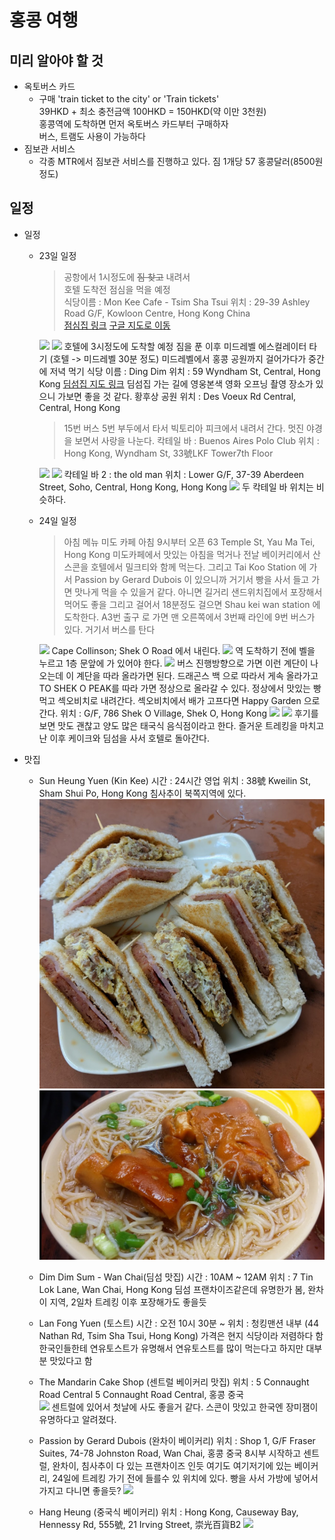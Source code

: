 홍콩 여행
=============

미리 알아야 할 것
---
- 옥토버스 카드
  - 구매
    'train ticket to the city' or 'Train tickets'  
      39HKD + 최소 충전금액 100HKD = 150HKD(약 이만 3천원)  
      홍콩역에 도착하면 먼저 옥토버스 카드부터 구매하자  
      버스, 트램도 사용이 가능하다  
- 짐보관 서비스
  - 각종 MTR에서 짐보관 서비스를 진행하고 있다.
    짐 1개당 57 홍콩달러(8500원 정도)


일정
---
- 일정
  - 23일 일정  
    >공항에서 1시정도에 ~~짐 찾고~~ 내려서  
    호텔 도착전 점심을 먹을 예정  
    식당이름 : Mon Kee Cafe - Tsim Sha Tsui
    위치  : 29-39 Ashley Road G/F, Kowloon Centre, Hong Kong China  
    <a href="https://www.tripadvisor.com/Restaurant_Review-g294217-d15012918-Reviews-Mon_Kee_Cafe_Tsim_Sha_Tsui-Hong_Kong.html" title="식당링크로 이동">점심집 링크</a> <a href="" title="구글 지도로 이동">구글 지도로 이동</a>
    <img src="https://media-cdn.tripadvisor.com/media/photo-w/14/a7/15/60/xxx.jpg"/>  
    <img src="https://media-cdn.tripadvisor.com/media/photo-p/15/f1/43/4e/20181229-201110-largejpg.jpg"/>  
    호텔에 3시정도에 도착할 예정  
    짐을 푼 이후 미드레벨 에스컬레이터 타기  (호텔 -> 미드레벨 30분 정도)  
    미드레벨에서 홍콩 공원까지 걸어가다가 중간에 저녁 먹기  
    식당 이름 : Ding Dim
    위치 : 59 Wyndham St, Central, Hong Kong  
    <a href="https://www.google.com/maps/place/%E9%BC%8E%E9%BB%9E+Ding+Dim+1968/@22.2812819,114.1527044,17z/data=!3m1!4b1!4m5!3m4!1s0x3404007ba30c7d1d:0x52024f1b717847d9!8m2!3d22.2812819!4d114.1548931" title="딤섬집">딤섬집 지도 링크</a>
    딤섬집 가는 길에 영웅본색 영화 오프닝 촬영 장소가 있으니 가보면 좋을 것 같다.
    황후상 공원
    위치 : Des Voeux Rd Central, Central, Hong Kong

    <!--~~홍콩 공원 근처에 Tram View Cafe(4.1) 카페로 가서 커피를 사들고 공원 산책을 하다가    
    지도 : 2 Tramway Path, Mid-Levels, Hong Kong <a href="https://www.google.com/maps/place/Tram+View+Cafe/@22.2771945,114.158378,18.82z/data=!4m8!1m2!2m1!1sCoffee!3m4!1s0x0:0xdd3766c0fb9339f6!8m2!3d22.2767278!4d114.1582804">지도 링크</a>  
    트램을 타려고 했으나 트램 대기줄이 길면 1시간도 기다린다고 해서 버스를 타고 가기로 결정  
    홍콩 공원에서 커피타임을 가진 후 <a href="https://www.google.com/maps/place/Bank+of+China+Tower/@22.2780419,114.1597656,17.56z/data=!4m8!1m2!2m1!1s15+bus+stop!3m4!1s0x3404006680ab28c9:0xe815e7aaaef62657!8m2!3d22.2794773!4d114.1621401!5m1!1e2">Bank of China Tower</a>에 가서 15번 버스를 타고 야경을 구경  
    (버스에서 내려서 20분정도 걸어야 해서 홍콩공원을 생략해도 좋을거 같아요)  
    (버스를 잡기 위해 계획 수정 가능성 O)~~-->

    > 15번 버스 5번 부두에서 타서 빅토리아 피크에서 내려서 간다.
    멋진 야경을 보면서 사랑을 나눈다.
    칵테일 바 : Buenos Aires Polo Club
    위치 : Hong Kong, Wyndham St, 33號LKF Tower7th Floor
    <img src="http://finefooddude.com/wp-content/uploads/2016/07/Dining-Room.jpg"/>
    <img src="https://media.timeout.com/images/103854906/630/472/image.jpg"/>
    칵테일 바 2 : the old man
    위치 : Lower G/F, 37-39 Aberdeen Street, Soho, Central, Hong Kong, Hong Kong
    <img src="https://cdn.asiatatler.com/asiatatler/i/hk/2019/05/09233003-04115757-ogroupphoto-threeoldman3_cover_2000x1333.jpg"/>
    두 칵테일 바 위치는 비슷하다.

  - 24일 일정
    > 아침 메뉴
    미도 카페 아침 9시부터 오픈
    63 Temple St, Yau Ma Tei, Hong Kong
    미도카페에서 맛있는 아침을 먹거나 전날 베이커리에서 산 스콘을 호텔에서 밀크티와 함께 먹는다.
    그리고 Tai Koo Station 에 가서 Passion by Gerard Dubois 이 있으니까 거기서 빵을 사서 들고 가면 맛나게 먹을 수 있을거 같다.
    아니면 길거리 샌드위치집에서 포장해서 먹어도 좋을
    그리고 걸어서 18분정도 걸으면 Shau kei wan station 에 도착한다.
    A3번 출구 로 가면 맨 오른쪽에서 3번째 라인에 9번 버스가 있다.
    거기서 버스를 탄다
    <img src="https://mblogthumb-phinf.pstatic.net/20161021_154/07forever10_1476977465036cb91o_JPEG/DSC03592.JPG?type=w800"/>
    Cape Collinson; Shek O Road 에서 내린다.
    <img src="https://mblogthumb-phinf.pstatic.net/20161021_206/07forever10_1476977470013iGsz7_JPEG/DSC03599.JPG?type=w800">
    역 도착하기 전에 벨을 누르고 1층 문앞에 가 있어야 한다.
    <img src="https://mblogthumb-phinf.pstatic.net/20161021_3/07forever10_1476977469794uopMu_JPEG/DSC03600.JPG?type=w800"/> 버스 진행방향으로 가면 이런 계단이 나오는데 이 계단을 따라 올라가면 된다.
    드래곤스 백 으로 따라서 게속 올라가고 TO SHEK O PEAK를 따라 가면 정상으로 올라갈 수 있다.
    정상에서 맛있는 빵 먹고 섹오비치로 내려간다.
    섹오비치에서 배가 고프다면 Happy Garden 으로 간다.
    위치 : G/F, 786 Shek O Village, Shek O, Hong Kong
    <img src="https://media-cdn.tripadvisor.com/media/photo-s/09/fd/2a/31/photo0jpg.jpg"/>
    <img src="https://media-cdn.tripadvisor.com/media/photo-p/1a/46/fd/4c/terrific-thai.jpg"/>
    후기를 보면 맛도 괜찮고 양도 많은 태국식 음식점이라고 한다.
    즐거운 트레킹을 마치고 난 이후 케이크와 딤섬을 사서 호텔로 돌아간다.


- 맛집
  - Sun Heung Yuen (Kin Kee)
    시간 : 24시간 영업
    위치 : 38號 Kweilin St, Sham Shui Po, Hong Kong
    침사추이 북쪽지역에 있다.
    <img src="./img/kinkee.png" alt="식당이미지"/>
    <img src="./img/kinkee2.png" alt="식당이미지"/>


  - Dim Dim Sum - Wan Chai(딤섬 맛집)
    시간 : 10AM ~ 12AM
    위치 : 7 Tin Lok Lane, Wan Chai, Hong Kong
    딤섬 프랜차이즈같은데 유명한가 봄, 완차이 지역, 2일차 트레킹 이후 포장해가도 좋을듯


  - Lan Fong Yuen (토스트)
    시간 : 오전 10시 30분 ~
    위치 : 청킹맨션 내부
    (44 Nathan Rd, Tsim Sha Tsui, Hong Kong)
    가격은 현지 식당이라 저렴하다 함
    한국인들한테 연유토스트가 유명해서 연유토스트를 많이 먹는다고 하지만 대부분 맛있다고 함

  - The Mandarin Cake Shop (센트럴 베이커리 맛집)
    위치 : 5 Connaught Road Central 5 Connaught Road Central, 홍콩 중국  
    <img src="https://photos.mandarinoriental.com/is/image/MandarinOriental/shanghai-fine-dining-cake-shop-counter?$MO_masthead-property-mobile$"/>
    센트럴에 있어서 첫날에 사도 좋을거 같다. 스콘이 맛있고 한국엔 장미잼이 유명하다고 알려졌다.
  - Passion by Gerard Dubois (완차이 베이커리)
    위치 : Shop 1, G/F Fraser Suites, 74-78 Johnston Road, Wan Chai, 홍콩 중국
    8시부 시작하고 센트럴, 완차이, 침사추이 다 있는 프랜차이즈 인듯
    여기도 여기저기에 있는 베이커리, 24일에 트레킹 가기 전에 들를수 있 위치에 있다. 빵을 사서 가방에 넣어서 가지고 다니면 좋을듯?
    <img src="https://media-cdn.tripadvisor.com/media/daodao/photo-s/02/c2/5e/d8/caption.jpg"/>
  - Hang Heung (중국식 베이커리)
    위치 : Hong Kong, Causeway Bay, Hennessy Rd, 555號, 21 Irving Street, 崇光百貨B2
    <img src="http://www.allabouthongkong.com/wp-content/gallery/hang-heung-bakery/hang-heung_3.jpg"/>
